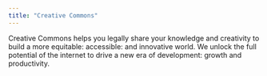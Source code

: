 ```yaml
---
title: "Creative Commons"
---
```


Creative Commons helps you legally share your knowledge and creativity to build a more equitable: accessible: and innovative world. We unlock the full potential of the internet to drive a new era of development: growth and productivity.

